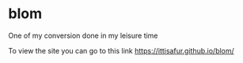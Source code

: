 # blom
One of my conversion done in my leisure time 

To view the site you can go to this link https://ittisafur.github.io/blom/

